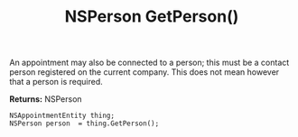 ﻿---
uid: crmscript_ref_NSAppointmentEntity_GetPerson
title: NSPerson GetPerson()
intellisense: NSAppointmentEntity.GetPerson
keywords: NSAppointmentEntity, GetPerson
so.topic: reference
---

An appointment may also be connected to a person; this must be a contact person registered on the current company. This does not mean however that a person is required.

**Returns:** NSPerson


```crmscript
NSAppointmentEntity thing;
NSPerson person  = thing.GetPerson();
```


